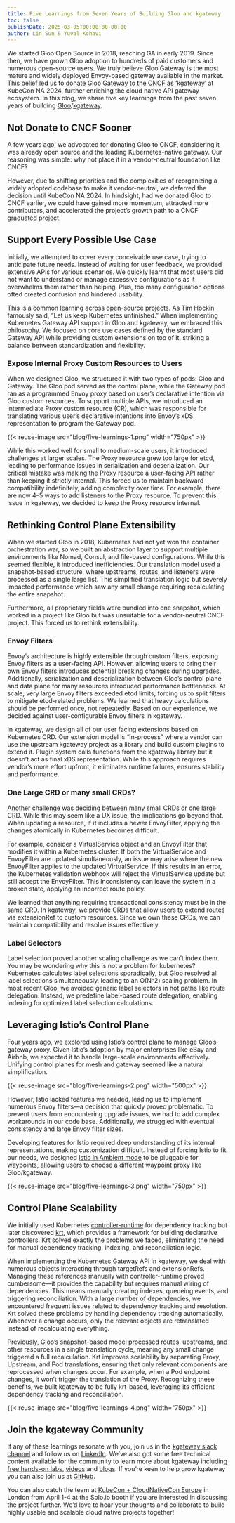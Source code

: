 ```yaml
---
title: Five Learnings from Seven Years of Building Gloo and kgateway
toc: false
publishDate: 2025-03-05T00:00:00-00:00
author: Lin Sun & Yuval Kohavi 
---
```


We started Gloo Open Source in 2018, reaching GA in early 2019. Since then, we have grown Gloo adoption to hundreds of paid customers and numerous open-source users. We truly believe Gloo Gateway is the most mature and widely deployed Envoy-based gateway available in the market. This belief led us to [donate Gloo Gateway to the CNCF](https://www.youtube.com/watch?v=psZi_T1np4U) as ‘kgateway’ at KubeCon NA 2024, further enriching the cloud native API gateway ecosystem. In this blog, we share five key learnings from the past seven years of building [Gloo](https://github.com/solo-io/gloo)/[kgateway](https://github.com/kgateway-dev/kgateway).

## Not Donate to CNCF Sooner

A few years ago, we advocated for donating Gloo to CNCF, considering it was already open source and the leading Kubernetes-native gateway. Our reasoning was simple: why not place it in a vendor-neutral foundation like CNCF? 

However, due to shifting priorities and the complexities of reorganizing a widely adopted codebase to make it vendor-neutral, we deferred the decision until KubeCon NA 2024. In hindsight, had we donated Gloo to CNCF earlier, we could have gained more momentum, attracted more contributors, and accelerated the project’s growth path to a CNCF graduated project.

## Support Every Possible Use Case

Initially, we attempted to cover every conceivable use case, trying to anticipate future needs. Instead of waiting for user feedback, we provided extensive APIs for various scenarios. We quickly learnt that most users did not want to understand or manage excessive configurations as it overwhelms them rather than helping. Plus, too many configuration options ofted created confusion and hindered usability.

This is a common learning across open-source projects. As Tim Hockin famously said, “Let us keep Kubernetes unfinished.” When implementing Kubernetes Gateway API support in Gloo and kgateway, we embraced this philosophy. We focused on core use cases defined by the standard Gateway API while providing custom extensions on top of it, striking a balance between standardization and flexibility.

### Expose Internal Proxy Custom Resources to Users

When we designed Gloo, we structured it with two types of pods: Gloo and Gateway. The Gloo pod served as the control plane, while the Gateway pod ran as a programmed Envoy proxy based on user’s declarative intention via Gloo custom resources. To support multiple APIs, we introduced an intermediate Proxy custom resource (CR), which was responsible for translating various user’s declarative intentions into Envoy’s xDS representation to program the Gateway pod.

{{< reuse-image src="blog/five-learnings-1.png" width="750px" >}}

While this worked well for small to medium-scale users, it introduced challenges at larger scales. The Proxy resource grew too large for etcd, leading to performance issues in serialization and deserialization. Our critical mistake was making the Proxy resource a user-facing API rather than keeping it strictly internal. This forced us to maintain backward compatibility indefinitely, adding complexity over time. For example, there are now 4–5 ways to add listeners to the Proxy resource. To prevent this issue in kgateway, we decided to keep the Proxy resource internal.

## Rethinking Control Plane Extensibility

When we started Gloo in 2018, Kubernetes had not yet won the container orchestration war, so we built an abstraction layer to support multiple environments like Nomad, Consul, and file-based configurations. While this seemed flexible, it introduced inefficiencies. Our translation model used a snapshot-based structure, where upstreams, routes, and listeners were processed as a single large list. This simplified translation logic but severely impacted performance which saw any small change requiring recalculating the entire snapshot.

Furthermore, all proprietary fields were bundled into one snapshot, which worked in a project like Gloo but was unsuitable for a vendor-neutral CNCF project. This forced us to rethink extensibility.

### Envoy Filters

Envoy’s architecture is highly extensible through custom filters, exposing Envoy filters as a user-facing API. However, allowing users to bring their own Envoy filters introduces potential breaking changes during upgrades. Additionally, serialization and deserialization between Gloo’s control plane and data plane for many resources introduced performance bottlenecks. At scale, very large Envoy filters exceeded etcd limits, forcing us to split filters to mitigate etcd-related problems. We learned that heavy calculations should be performed once, not repeatedly. Based on our experience, we decided against user-configurable Envoy filters in kgateway.

In kgateway, we design all of our user facing extensions based on Kubernetes CRD. Our extension model is “in-process” where a vendor can use the upstream kgateway project as a library and build custom plugins to extend it.  Plugin system calls functions from the kgateway library but it doesn’t act as final xDS representation. While this approach requires vendor’s more effort upfront, it eliminates runtime failures, ensures stability and performance.

### One Large CRD or many small CRDs?

Another challenge was deciding between many small CRDs or one large CRD. While this may seem like a UX issue, the implications go beyond that. When updating a resource, if it includes a newer EnvoyFilter, applying the changes atomically in Kubernetes becomes difficult.

For example, consider a VirtualService object and an EnvoyFilter that modifies it within a Kubernetes cluster. If both the VirtualService and EnvoyFilter are updated simultaneously, an issue may arise where the new EnvoyFilter applies to the updated VirtualService. If this results in an error, the Kubernetes validation webhook will reject the VirtualService update but still accept the EnvoyFilter. This inconsistency can leave the system in a broken state, applying an incorrect route policy.

We learned that anything requiring transactional consistency must be in the same CRD. In kgateway, we provide CRDs that allow users to extend routes via extensionRef to custom resources. Since we own these CRDs, we can maintain compatibility and resolve issues effectively.

### Label Selectors

Label selection proved another scaling challenge as we can’t index them. You may be wondering why this is not a problem for kubernetes? Kubernetes calculates label selections sporadically, but Gloo resolved all label selections simultaneously, leading to an O(N^2) scaling problem. In most recent Gloo, we avoided generic label selectors in hot paths like route delegation. Instead, we predefine label-based route delegation, enabling indexing for optimized label selection calculations.

## Leveraging Istio’s Control Plane

Four years ago, we explored using Istio’s control plane to manage Gloo’s gateway proxy. Given Istio’s adoption by major enterprises like eBay and Airbnb, we expected it to handle large-scale environments effectively. Unifying control planes for mesh and gateway seemed like a natural simplification.

{{< reuse-image src="blog/five-learnings-2.png" width="500px" >}}

However, Istio lacked features we needed, leading us to implement numerous Envoy filters—a decision that quickly proved problematic. To prevent users from encountering upgrade issues, we had to add complex workarounds in our code base. Additionally, we struggled with eventual consistency and large Envoy filter sizes.

Developing features for Istio required deep understanding of its internal representations, making customization difficult. Instead of forcing Istio to fit our needs, we designed [Istio in Ambient mode](http://ambientmesh.io) to be pluggable for waypoints, allowing users to choose a different waypoint proxy like Gloo/kgateway.

{{< reuse-image src="blog/five-learnings-3.png" width="750px" >}}

## Control Plane Scalability

We initially used Kubernetes [controller-runtime](https://github.com/kubernetes-sigs/controller-runtime) for dependency tracking but later discovered [krt](https://github.com/istio/istio/blob/master/pkg/kube/krt/README.md), which provides a framework for building declarative controllers. Krt solved exactly the problems we faced, eliminating the need for manual dependency tracking, indexing, and reconciliation logic.

When implementing the Kubernetes Gateway API in kgateway, we deal with numerous objects interacting through targetRefs and extensionRefs. Managing these references manually with controller-runtime proved cumbersome—it provides the capability but requires manual wiring of dependencies. This means manually creating indexes, queueing events, and triggering reconciliation. With a large number of dependencies, we encountered frequent issues related to dependency tracking and resolution. Krt solved these problems by handling dependency tracking automatically. Whenever a change occurs, only the relevant objects are retranslated instead of recalculating everything.

Previously, Gloo’s snapshot-based model processed routes, upstreams, and other resources in a single translation cycle, meaning any small change triggered a full recalculation. Krt improves scalability by separating Proxy, Upstream, and Pod translations, ensuring that only relevant components are reprocessed when changes occur. For example, when a Pod endpoint changes, it won’t trigger the translation of the Proxy. Recognizing these benefits, we built kgateway to be fully krt-based, leveraging its efficient dependency tracking and reconciliation.

{{< reuse-image src="blog/five-learnings-4.png" width="750px" >}}

## Join the kgateway Community

If any of these learnings resonate with you, join us in the [kgateway slack channel](https://kgateway.dev/slack/) and follow us on [LinkedIn](https://www.linkedin.com/company/kgateway/). We’ve also got some free technical content available for the community to learn more about kgateway including [free hands-on labs](https://kgateway.dev/resources/labs/), [videos](https://kgateway.dev/resources/videos/) and [blogs](https://kgateway.dev/blog/). If you’re keen to help grow kgateway you can also join us at [GitHub](https://github.com/kgateway-dev/kgateway).

You can also catch the team at [KubeCon + CloudNativeCon Europe](https://www.solo.io/events/solo-io-at-kubecon-cloudnativecon-europe-2025) in London from April 1-4 at the Solo.io booth if you are interested in discussing the project further. We’d love to hear your thoughts and collaborate to build highly usable and scalable cloud native projects together! 
